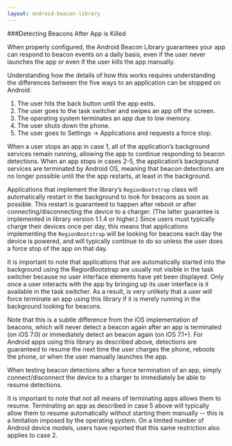 ```yaml
---
layout: android-beacon-library
---
```


###Detecting Beacons After App is Killed

When properly configured, the Android Beacon Library guarantees your app can respond to beacon events on a daily basis, even if the user never launches the app or even if the user kills the app manually.

Understanding how the details of how this works requires understanding the differences between the five ways to an application can be stopped on Android:

1. The user hits the back button until the app exits.
2. The user goes to the task switcher and swipes an app off the screen.
3. The operating system terminates an app due to low memory.
4. The user shuts down the phone.
5. The user goes to Settings -> Applications and requests a force stop.

When a user stops an app in case 1, all of the application’s background services remain running, allowing the app to continue responding to beacon detections.  When an app stops in cases 2-5, the application’s background services are terminated by Android OS, meaning that beacon detections are no longer possible until the the app restarts, at least in the background.

Applications that implement the library’s `RegionBootstrap` class will automatically restart in the background to look for beacons as soon as possible.  This restart is guaranteed to happen after reboot or after connecting/disconnecting the device to a charger.  (The latter guarantee is implemented in library version 1.1.4 or higher.)  Since users must typically charge their devices once per day, this means that applications implementing the `RegionBootstrap` will be looking for beacons each day the device is powered, and will typically continue to do so unless the user does a force stop of the app on that day.

It is important to note that applications that are automatically started into the background using the RegionBootstrap are usually not visible in the task switcher because no user interface elements have yet been displayed.  Only once a user interacts with the app by bringing up its user interface is it available in the task switcher.  As a result, is very unlikely that a user will force terminate an app using this library if it is merely running in the background looking for beacons.

Note that this is a subtle difference from the iOS implementation of beacons, which will never detect a beacon again after an app is terminated (on iOS 7.0) or immediately detect an beacon again (on iOS 7.1+).  For Android apps using this library as described above, detections are guaranteed to resume the next time the user charges the phone, reboots the phone, or when the user manually launches the app.

When testing beacon detections after a force termination of an app, simply connect/disconnect the device to a charger to immediately be able to resume detections.

It is important to note that not all means of terminating apps allows them to resume.  Terminating an app as described in case 5 above will typically allow them to resume automatically without starting them manually -- this is a limitation imposed by the operating system.   On a limited number of Android device models, users have 
reported that this same restriction also applies to case 2. 

